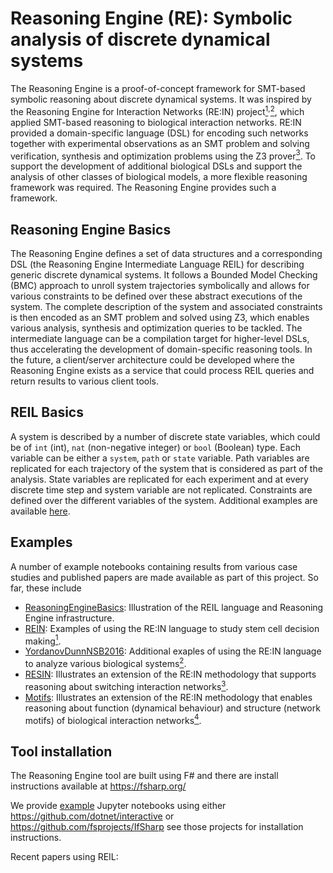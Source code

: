 # Reasoning Engine (RE): Symbolic analysis of discrete dynamical systems

The Reasoning Engine is a proof-of-concept framework for SMT-based symbolic reasoning about discrete dynamical systems. It was inspired by the Reasoning Engine for Interaction Networks (RE:IN) project[<sup>1</sup>][Dunn2014]<sup>,</sup>[<sup>2</sup>][Yordanov2016], which applied SMT-based reasoning to biological interaction networks. RE:IN provided a domain-specific language (DSL) for encoding such networks together with experimental observations as an SMT problem and solving verification, synthesis and optimization problems using the Z3 prover[<sup>3</sup>][Z3]. To support the development of additional biological DSLs and support the analysis of other classes of biological models, a more flexible reasoning framework was required. The Reasoning Engine provides such a framework.


## Reasoning Engine Basics
The Reasoning Engine defines a set of data structures and a corresponding DSL (the Reasoning Engine Intermediate Language REIL) for describing generic discrete dynamical systems. It follows a Bounded Model Checking (BMC) approach to unroll system trajectories symbolically and allows for various constraints to be defined over these abstract executions of the system. The complete description of the system and associated constraints is then encoded as an SMT problem and solved using Z3, which enables various analysis, synthesis and optimization queries to be tackled. The intermediate language can be a compilation target for higher-level DSLs, thus accelerating the development of domain-specific reasoning tools. In the future, a client/server architecture could be developed where the Reasoning Engine exists as a service that could process REIL queries and return results to various client tools. 

## REIL Basics
A system is described by a number of discrete state variables, which could be of ``int`` (int), ``nat`` (non-negative integer) or ``bool`` (Boolean) type. Each variable can be either a ``system``, ``path`` or ``state`` variable. Path variables are replicated for each trajectory of the system that is considered as part of the analysis. State variables are replicated for each experiment and at every discrete time step and system variable are not replicated. Constraints are defined over the different variables of the system. Additional examples are available [here](Examples/ReasoningEngineBasics.ipynb).

## Examples
A number of example notebooks containing results from various case studies and published papers are made available as part of this project. So far, these include
* [ReasoningEngineBasics](Examples/ReasoningEngineBasics.ipynb): Illustration of the REIL language and Reasoning Engine infrastructure.
* [REIN](Examples/REIN.ipynb): Examples of using the RE:IN language to study stem cell decision making[<sup>1</sup>][Dunn2014].
* [YordanovDunnNSB2016](Examples/YordanovDunnNSB2016.ipynb): Additional exaples of using the RE:IN language to analyze various biological systems[<sup>2</sup>][Yordanov2016].
* [RESIN](Examples/RESIN.ipynb): Illustrates an extension of the RE:IN methodology that supports reasoning about switching interaction networks[<sup>3</sup>][Yordanov2016].
* [Motifs](Examples/Motifs.ipynb): Illustrates an extension of the RE:IN methodology that enables reasoning about function (dynamical behaviour) and structure (network motifs) of biological interaction networks[<sup>4</sup>][Methods].

[Dunn2014]: https://science.sciencemag.org/content/344/6188/1156.full
[Yordanov2016]: https://www.nature.com/articles/npjsba201610
[Z3]: https://github.com/Z3Prover/z3
[RESIN]: https://www.sciencedirect.com/science/article/pii/S0303264716300338
[Methods]: https://pubmed.ncbi.nlm.nih.gov/31722483/

## Tool installation
The Reasoning Engine tool are built using F# and there are install instructions available at https://fsharp.org/

We provide [example](Examples) Jupyter notebooks using either https://github.com/dotnet/interactive or https://github.com/fsprojects/IfSharp see those projects for installation instructions.

Recent papers using REIL:

[AHK22]: https://doi.org/10.1016/j.biosystems.2022.104672

